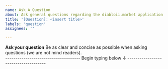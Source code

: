 ```yaml
---
name: Ask A Question
about: Ask general questions regarding the diabloii.market application
title: '[Question]: <insert title>'
labels: 'question'
assignees: ''

---
```

  
**Ask your question**
Be as clear and concise as possible when asking questions (we are not mind readers).<br>
------------------------------------- Begin typing below ↓ -------------------------------------
